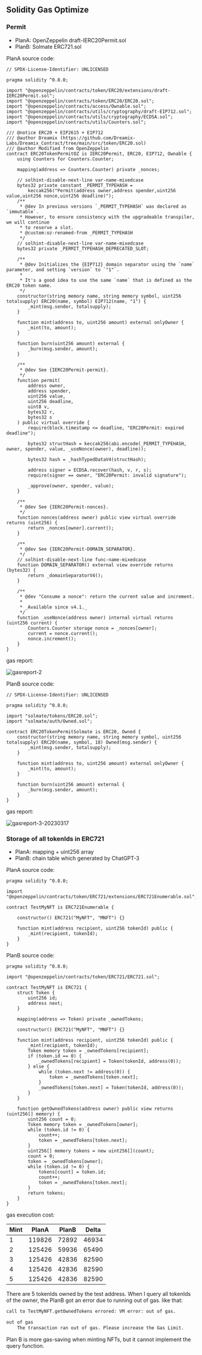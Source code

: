 ## Solidity Gas Optimize



### Permit



- PlanA: OpenZeppelin draft-IERC20Permit.sol
- PlanB: Solmate ERC721.sol



PlanA source code:

```solidity
// SPDX-License-Identifier: UNLICENSED

pragma solidity ^0.8.0;

import "@openzeppelin/contracts/token/ERC20/extensions/draft-IERC20Permit.sol";
import "@openzeppelin/contracts/token/ERC20/ERC20.sol";
import "@openzeppelin/contracts/access/Ownable.sol";
import "@openzeppelin/contracts/utils/cryptography/draft-EIP712.sol";
import "@openzeppelin/contracts/utils/cryptography/ECDSA.sol";
import "@openzeppelin/contracts/utils/Counters.sol";

/// @notice ERC20 + EIP2615 + EIP712
/// @author Dreamix (https://github.com/Dreamix-Labs/Dreamix_Contract/tree/main/src/token/ERC20.sol)
/// @author Modified from OpenZeppelin
contract ERC20TokenPermitOZ is IERC20Permit, ERC20, EIP712, Ownable {
    using Counters for Counters.Counter;

    mapping(address => Counters.Counter) private _nonces;

    // solhint-disable-next-line var-name-mixedcase
    bytes32 private constant _PERMIT_TYPEHASH =
        keccak256("Permit(address owner,address spender,uint256 value,uint256 nonce,uint256 deadline)");
    /**
     * @dev In previous versions `_PERMIT_TYPEHASH` was declared as `immutable`.
     * However, to ensure consistency with the upgradeable transpiler, we will continue
     * to reserve a slot.
     * @custom:oz-renamed-from _PERMIT_TYPEHASH
     */
    // solhint-disable-next-line var-name-mixedcase
    bytes32 private _PERMIT_TYPEHASH_DEPRECATED_SLOT;

    /**
     * @dev Initializes the {EIP712} domain separator using the `name` parameter, and setting `version` to `"1"`.
     *
     * It's a good idea to use the same `name` that is defined as the ERC20 token name.
     */
    constructor(string memory name, string memory symbol, uint256 totalsupply) ERC20(name, symbol) EIP712(name, "1") {
        _mint(msg.sender, totalsupply);
    }

    function mint(address to, uint256 amount) external onlyOwner {
        _mint(to, amount);
    }

    function burn(uint256 amount) external {
        _burn(msg.sender, amount);
    }

    /**
     * @dev See {IERC20Permit-permit}.
     */
    function permit(
        address owner,
        address spender,
        uint256 value,
        uint256 deadline,
        uint8 v,
        bytes32 r,
        bytes32 s
    ) public virtual override {
        require(block.timestamp <= deadline, "ERC20Permit: expired deadline");

        bytes32 structHash = keccak256(abi.encode(_PERMIT_TYPEHASH, owner, spender, value, _useNonce(owner), deadline));

        bytes32 hash = _hashTypedDataV4(structHash);

        address signer = ECDSA.recover(hash, v, r, s);
        require(signer == owner, "ERC20Permit: invalid signature");

        _approve(owner, spender, value);
    }

    /**
     * @dev See {IERC20Permit-nonces}.
     */
    function nonces(address owner) public view virtual override returns (uint256) {
        return _nonces[owner].current();
    }

    /**
     * @dev See {IERC20Permit-DOMAIN_SEPARATOR}.
     */
    // solhint-disable-next-line func-name-mixedcase
    function DOMAIN_SEPARATOR() external view override returns (bytes32) {
        return _domainSeparatorV4();
    }

    /**
     * @dev "Consume a nonce": return the current value and increment.
     *
     * _Available since v4.1._
     */
    function _useNonce(address owner) internal virtual returns (uint256 current) {
        Counters.Counter storage nonce = _nonces[owner];
        current = nonce.current();
        nonce.increment();
    }
}
```

gas report:

![gasreport-2](./assets/gasreport-2-20230317.png)



PlanB source code:

```solidity
// SPDX-License-Identifier: UNLICENSED

pragma solidity ^0.8.0;

import "solmate/tokens/ERC20.sol";
import "solmate/auth/Owned.sol";

contract ERC20TokenPermitSolmate is ERC20, Owned {
    constructor(string memory name, string memory symbol, uint256 totalsupply) ERC20(name, symbol, 18) Owned(msg.sender) {
        _mint(msg.sender, totalsupply);
    }

    function mint(address to, uint256 amount) external onlyOwner {
        _mint(to, amount);
    }

    function burn(uint256 amount) external {
        _burn(msg.sender, amount);
    }
}
```

gas report:

![gasreport-3-20230317](./assets/gasreport-3-20230317.png)



### Storage of all tokenIds in ERC721



- PlanA: mapping + uint256 array
- PlanB: chain table which generated by ChatGPT-3 



PlanA source code:

```solidity
pragma solidity ^0.8.0;

import "@openzeppelin/contracts/token/ERC721/extensions/ERC721Enumerable.sol";

contract TestMyNFT is ERC721Enumerable {

    constructor() ERC721("MyNFT", "MNFT") {}

    function mint(address recipient, uint256 tokenId) public {
        _mint(recipient, tokenId);
    }
}
```



PlanB source code:

```solidity
pragma solidity ^0.8.0;

import "@openzeppelin/contracts/token/ERC721/ERC721.sol";

contract TestMyNFT is ERC721 {
    struct Token {
        uint256 id;
        address next;
    }

    mapping(address => Token) private _ownedTokens;

    constructor() ERC721("MyNFT", "MNFT") {}

    function mint(address recipient, uint256 tokenId) public {
        _mint(recipient, tokenId);
        Token memory token = _ownedTokens[recipient];
        if (token.id == 0) {
            _ownedTokens[recipient] = Token(tokenId, address(0));
        } else {
            while (token.next != address(0)) {
                token = _ownedTokens[token.next];
            }
            _ownedTokens[token.next] = Token(tokenId, address(0));
        }
    }

    function getOwnedTokens(address owner) public view returns (uint256[] memory) {
        uint256 count = 0;
        Token memory token = _ownedTokens[owner];
        while (token.id != 0) {
            count++;
            token = _ownedTokens[token.next];
        }
        uint256[] memory tokens = new uint256[](count);
        count = 0;
        token = _ownedTokens[owner];
        while (token.id != 0) {
            tokens[count] = token.id;
            count++;
            token = _ownedTokens[token.next];
        }
        return tokens;
    }
}
```



gas execution cost:

| Mint | PlanA  | PlanB | Delta |
| ---- | ------ | ----- | ----- |
| 1    | 119826 | 72892 | 46934 |
| 2    | 125426 | 59936 | 65490 |
| 3    | 125426 | 42836 | 82590 |
| 4    | 125426 | 42836 | 82590 |
| 5    | 125426 | 42836 | 82590 |

There are 5 tokenIds owned by the test address. When I query all tokenIds of the owner, the PlanB got an error due to running out of gas. like that: 

```sh
call to TestMyNFT.getOwnedTokens errored: VM error: out of gas.

out of gas
	The transaction ran out of gas. Please increase the Gas Limit.
```

Plan B is more gas-saving when minting NFTs, but it cannot implement the query function.
